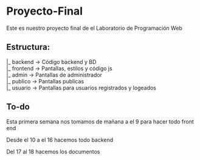 # Proyecto-Final
Este es nuestro proyecto final de el Laboratorio de Programación Web

## Estructura:
|_ backend      -> Código backend y BD  
|_ frontend     -> Pantallas, estilos y código js  
  |_ admin      -> Pantallas de administrador  
  |_ publico    -> Pantallas publicas  
  |_ usuario    -> Pantallas para usuarios registrados y logeados  

## To-do
Esta primera semana nos tomamos de mañana a el 9 para hacer todo front end

Desde el 10 a el 16 hacemos todo backend

Del 17 al 18 hacemos los documentos